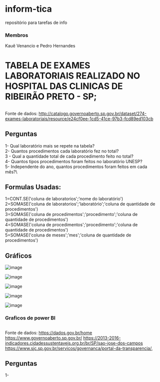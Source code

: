 # inform-tica
repositório para tarefas de info
### Membros
Kauê Venancio e  Pedro Hernandes

# TABELA DE EXAMES LABORATORIAIS REALIZADO NO HOSPITAL DAS CLINICAS DE RIBEIRÃO PRETO - SP;

##
Fonte de dados: http://catalogo.governoaberto.sp.gov.br/dataset/274-exames-laboratoriais/resource/e24cf0ee-1cd5-41ce-97b3-fcd89ed103cb
## Perguntas
1- Qual laboratório mais se repete na tabela? \
2- Quantos procedimentos cada laboratório fez no total? \
3 - Qual a quantidade total de cada procedimento feito no total? \
4- Quantos tipos procedimentos foram feitos no laboratório UNESP? \
5- Independente do ano, quantos procedimentos foram feitos em cada mês?\

## Formulas Usadas:
1=CONT.SE('coluna de laboratorios';'nome do laboratório') \
2=SOMASE('coluna de laboratorios';'laboratório';'coluna de quantidade de procedimentos') \
3=SOMASE('coluna de procedimentos';'procedimento';'coluna de quantidade de procedimentos') \
4=SOMASE('coluna de procedimentos';'procedimento';'coluna de quantidade de procedimentos') \
5=SOMASE('coluna de meses';'mes';'coluna de quantidade de procedimentos') 


## Gráficos
![image](https://github.com/user-attachments/assets/39440398-28c0-4513-af13-0a0249616062)


![image](https://github.com/user-attachments/assets/95b2179c-a9df-469c-914a-d4321e380b9e)


![image](https://github.com/user-attachments/assets/ff06498d-ad25-4228-9ddb-ac7617adb7d8)


![image](https://github.com/user-attachments/assets/43bae17e-e39e-42f7-829d-db92c510f2b3)


![image](https://github.com/user-attachments/assets/42af0935-42cd-47d2-8104-17238a9cdc73)

### Graficos de power BI

##
Fonte de dados: https://dados.gov.br/home
https://www.governoaberto.sp.gov.br/
https://2013-2016-indicadores.cidadessustentaveis.org.br/br/SP/sao-jose-dos-campos
https://www.sjc.sp.gov.br/servicos/governanca/portal-da-transparencia/,
## Perguntas 
1- 

